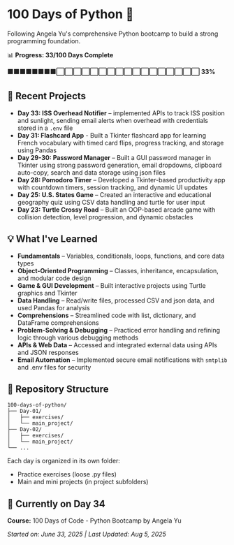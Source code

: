 # 100 Days of Python 🐍

Following Angela Yu's comprehensive Python bootcamp to build a strong programming foundation.

📊 **Progress: 33/100 Days Complete**

**🟩🟩🟩🟩🟩🟩🟩🟩⬜⬜⬜⬜⬜⬜⬜⬜⬜⬜⬜⬜⬜⬜⬜⬜⬜ 33%**


## 🚀 Recent Projects

- **Day 33: ISS Overhead Notifier** – implemented APIs to track ISS position and sunlight, sending email alerts when overhead with credentials stored in a `.env` file
- **Day 31: Flashcard App** - Built a Tkinter flashcard app for learning French vocabulary with timed card flips, progress tracking, and storage using Pandas
- **Day 29-30: Password Manager** – Built a GUI password manager in Tkinter using strong password generation, email dropdowns, clipboard auto-copy, search and data storage using json files
- **Day 28: Pomodoro Timer** – Developed a Tkinter-based productivity app with countdown timers, session tracking, and dynamic UI updates  
- **Day 25: U.S. States Game** – Created an interactive and educational geography quiz using CSV data handling and turtle for user input  
- **Day 23: Turtle Crossy Road** – Built an OOP-based arcade game with collision detection, level progression, and dynamic obstacles  

## 💡 What I've Learned

- **Fundamentals** – Variables, conditionals, loops, functions, and core data types  
- **Object-Oriented Programming** – Classes, inheritance, encapsulation, and modular code design  
- **Game & GUI Development** – Built interactive projects using Turtle graphics and Tkinter  
- **Data Handling** – Read/write files, processed CSV and json data, and used Pandas for analysis  
- **Comprehensions** – Streamlined code with list, dictionary, and DataFrame comprehensions  
- **Problem-Solving & Debugging** – Practiced error handling and refining logic through various debugging methods  
- **APIs & Web Data** – Accessed and integrated external data using APIs and JSON responses  
- **Email Automation** – Implemented secure email notifications with `smtplib` and .env files for security  

## 📁 Repository Structure

```
100-days-of-python/
├── Day-01/
│   ├── exercises/
│   └── main_project/
├── Day-02/
│   ├── exercises/
│   └── main_project/
└── ...
```

Each day is organized in its own folder:
* Practice exercises (loose .py files)
* Main and mini projects (in project subfolders)

## 🎯 Currently on Day 34

**Course:** 100 Days of Code - Python Bootcamp by Angela Yu

*Started on: June 33, 2025 | Last Updated: Aug 5, 2025*
